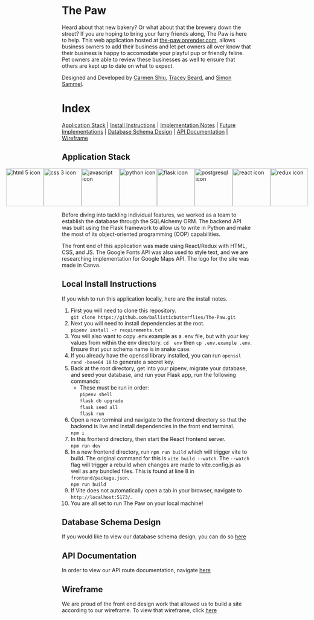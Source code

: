 # The Paw

Heard about that new bakery? Or what about that the brewery down the street? If you are hoping to bring your furry friends along, The Paw is here to help. This web application hosted at [the-paw.onrender.com](the-paw.onrender.com), allows business owners to add their business and let pet owners all over know that their business is happy to accomodate your playful pup or friendly feline. Pet owners are able to review these businesses as well to ensure that others are kept up to date on what to expect.


Designed and Developed by [Carmen Shiu](https://github.com/craftycarmen), [Tracey Beard](https://github.com/traceybee23), and [Simon Sammel](https://github.com/bssammel).

# Index

[Application Stack](#application-stack) | [Install Instructions](#local-install-instructions) | [Implementation Notes](#implementation-notes) | [Future Implementations](#future-implementations) | [Database Schema Design](#database-schema-design) | [API Documentation](#api-documentation) | [Wireframe](#wireframe)

## Application Stack

<div style="display:flex;justify-content:center;"><img src="https://upload.wikimedia.org/wikipedia/commons/thumb/6/61/HTML5_logo_and_wordmark.svg/1024px-HTML5_logo_and_wordmark.svg.png" alt="html 5 icon"  height="100" /> <img src="https://upload.wikimedia.org/wikipedia/commons/thumb/d/d5/CSS3_logo_and_wordmark.svg/363px-CSS3_logo_and_wordmark.svg.png" alt="css 3 icon"  height="100" /> <img src="https://upload.wikimedia.org/wikipedia/commons/thumb/6/6a/JavaScript-logo.png/800px-JavaScript-logo.png" alt="javascript icon"  height="100" /> <img src="https://upload.wikimedia.org/wikipedia/commons/thumb/c/c3/Python-logo-notext.svg/121px-Python-logo-notext.svg.png" alt="python icon"  height="100" /><img src="https://flask.palletsprojects.com/en/3.0.x/_images/flask-horizontal.png" alt="flask icon"  height="100" style="width:100px;object-fit:cover;object-position:left;"  /> <img src="https://upload.wikimedia.org/wikipedia/commons/thumb/2/29/Postgresql_elephant.svg/1985px-Postgresql_elephant.svg.png" alt="postgresql icon"  height="100" /><img src="https://upload.wikimedia.org/wikipedia/commons/thumb/a/a7/React-icon.svg/2300px-React-icon.svg.png" alt="react icon"  height="100" /><img src="https://upload.wikimedia.org/wikipedia/commons/4/49/Redux.png" alt="redux icon"  height="100" /></div>


Before diving into tackling individual features, we worked as a team to establish the database through the SQLAlchemy ORM. The backend API was built using the Flask framework to allow us to write in Python and make the most of its object-oriented programming (OOP) capabilities.

The front end of this application was made using React/Redux with HTML, CSS, and JS. The Google Fonts API was also used to style text, and we are researching implementation for Google Maps API. The logo for the site was made in Canva.

## Local Install Instructions

If you wish to run this application locally, here are the install notes.

1. First you will need to clone this repository. <br> `git clone https://github.com/ballisticbutterflies/The-Paw.git`
2. Next you will need to install dependencies at the root. <br> `pipenv install -r requirements.txt`
3. You will also want to copy .env.example as a .env file, but with your key values from within the env directory. `cd  env` then `cp .env.example .env`. Ensure that your schema name is in snake case.
4. If you already have the openssl library installed, you can run `openssl rand -base64 10` to generate a secret key. 
5. Back at the root directory, get into your pipenv, migrate your database, and seed your database, and run your Flask app, run the following commands:
   - These must be run in order: <br> `pipenv shell` <br> `flask db upgrade`<br> `flask seed all` <br> `flask run`
6. Open a new terminal and navigate to the frontend directory so that the backend is live and install dependencies in the front end terminal.<br> `npm i`
7. In this frontend directory, then start the React frontend server.<br> `npm run dev`
8. In a new frontend directory, run `npm run build` which will trigger vite to build. The original command for this is `vite build --watch`. The `--watch` flag will trigger a rebuild when changes are made to vite.config.js as well as any bundled files. This is found at line 8 in `frontend/package.json`. <br> `npm run build`
9. If Vite does not automatically open a tab in your browser, navigate to `http://localhost:5173/`.
10. You are all set to run The Paw on your local machine!

## Database Schema Design

If you would like to view our database schema design, you can do so [here](https://github.com/ballisticbutterflies/The-Paw/wiki/Database-Schema)

## API Documentation

In order to view our API route documentation, navigate [here]()

## Wireframe

We are proud of the front end design work that allowed us to build a site according to our wireframe. To view that wireframe, click [here](https://www.canva.com/design/DAF-sAfmzW0/19OFQL2f7szQz104swZt0w/view)
